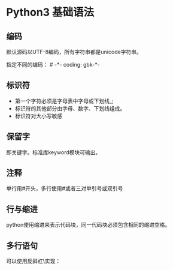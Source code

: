 # Python3 基础语法
## 编码
默认源码以UTF-8编码，所有字符串都是unicode字符串。

指定不同的编码：
 \# -\*- coding: gbk-*-


## 标识符
- 第一个字符必须是字母表中字母或下划线_;
- 标识符的其他部分由字母、数字、下划线组成。
- 标识符对大小写敏感

## 保留字

即关键字。标准库keyword模块可输出。

## 注释

单行用#开头，多行使用#或者三对单引号或双引号

## 行与缩进

python使用缩进来表示代码块，同一代码块必须包含相同的缩进空格。

## 多行语句

可以使用反斜杠\实现：
